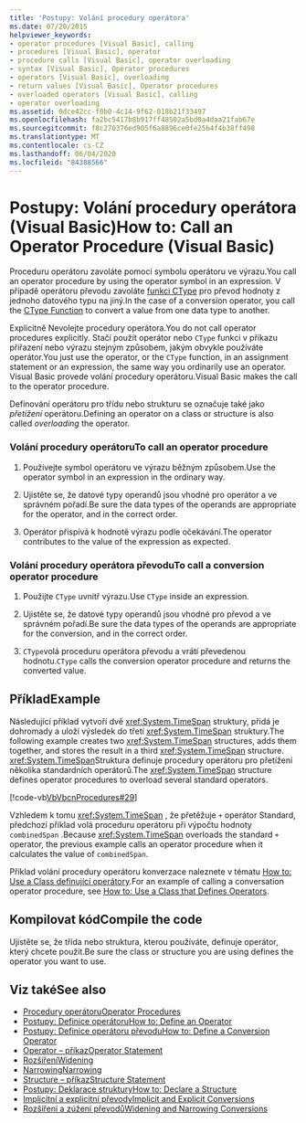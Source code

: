 ```yaml
---
title: 'Postupy: Volání procedury operátora'
ms.date: 07/20/2015
helpviewer_keywords:
- operator procedures [Visual Basic], calling
- procedures [Visual Basic], operator
- procedure calls [Visual Basic], operator overloading
- syntax [Visual Basic], Operator procedures
- operators [Visual Basic], overloading
- return values [Visual Basic], Operator procedures
- overloaded operators [Visual Basic], calling
- operator overloading
ms.assetid: 0dce42cc-f0b0-4c14-9f62-018b21f33497
ms.openlocfilehash: fa2bc5417b8b917ff48502a5bd0a4daa21fab67e
ms.sourcegitcommit: f8c270376ed905f6a8896ce0fe25b4f4b38ff498
ms.translationtype: MT
ms.contentlocale: cs-CZ
ms.lasthandoff: 06/04/2020
ms.locfileid: "84388566"
---
```

# <a name="how-to-call-an-operator-procedure-visual-basic"></a><span data-ttu-id="c40f9-102">Postupy: Volání procedury operátora (Visual Basic)</span><span class="sxs-lookup"><span data-stu-id="c40f9-102">How to: Call an Operator Procedure (Visual Basic)</span></span>
<span data-ttu-id="c40f9-103">Proceduru operátoru zavoláte pomocí symbolu operátoru ve výrazu.</span><span class="sxs-lookup"><span data-stu-id="c40f9-103">You call an operator procedure by using the operator symbol in an expression.</span></span> <span data-ttu-id="c40f9-104">V případě operátoru převodu zavoláte [funkci CType](../../../language-reference/functions/ctype-function.md) pro převod hodnoty z jednoho datového typu na jiný.</span><span class="sxs-lookup"><span data-stu-id="c40f9-104">In the case of a conversion operator, you call the [CType Function](../../../language-reference/functions/ctype-function.md) to convert a value from one data type to another.</span></span>  
  
 <span data-ttu-id="c40f9-105">Explicitně Nevolejte procedury operátora.</span><span class="sxs-lookup"><span data-stu-id="c40f9-105">You do not call operator procedures explicitly.</span></span> <span data-ttu-id="c40f9-106">Stačí použít operátor nebo `CType` funkci v příkazu přiřazení nebo výrazu stejným způsobem, jakým obvykle používáte operátor.</span><span class="sxs-lookup"><span data-stu-id="c40f9-106">You just use the operator, or the `CType` function, in an assignment statement or an expression, the same way you ordinarily use an operator.</span></span> <span data-ttu-id="c40f9-107">Visual Basic provede volání procedury operátoru.</span><span class="sxs-lookup"><span data-stu-id="c40f9-107">Visual Basic makes the call to the operator procedure.</span></span>  
  
 <span data-ttu-id="c40f9-108">Definování operátoru pro třídu nebo strukturu se označuje také jako *přetížení* operátoru.</span><span class="sxs-lookup"><span data-stu-id="c40f9-108">Defining an operator on a class or structure is also called *overloading* the operator.</span></span>  
  
### <a name="to-call-an-operator-procedure"></a><span data-ttu-id="c40f9-109">Volání procedury operátoru</span><span class="sxs-lookup"><span data-stu-id="c40f9-109">To call an operator procedure</span></span>  
  
1. <span data-ttu-id="c40f9-110">Používejte symbol operátoru ve výrazu běžným způsobem.</span><span class="sxs-lookup"><span data-stu-id="c40f9-110">Use the operator symbol in an expression in the ordinary way.</span></span>  
  
2. <span data-ttu-id="c40f9-111">Ujistěte se, že datové typy operandů jsou vhodné pro operátor a ve správném pořadí.</span><span class="sxs-lookup"><span data-stu-id="c40f9-111">Be sure the data types of the operands are appropriate for the operator, and in the correct order.</span></span>  
  
3. <span data-ttu-id="c40f9-112">Operátor přispívá k hodnotě výrazu podle očekávání.</span><span class="sxs-lookup"><span data-stu-id="c40f9-112">The operator contributes to the value of the expression as expected.</span></span>  
  
### <a name="to-call-a-conversion-operator-procedure"></a><span data-ttu-id="c40f9-113">Volání procedury operátora převodu</span><span class="sxs-lookup"><span data-stu-id="c40f9-113">To call a conversion operator procedure</span></span>  
  
1. <span data-ttu-id="c40f9-114">Použijte `CType` uvnitř výrazu.</span><span class="sxs-lookup"><span data-stu-id="c40f9-114">Use `CType` inside an expression.</span></span>  
  
2. <span data-ttu-id="c40f9-115">Ujistěte se, že datové typy operandů jsou vhodné pro převod a ve správném pořadí.</span><span class="sxs-lookup"><span data-stu-id="c40f9-115">Be sure the data types of the operands are appropriate for the conversion, and in the correct order.</span></span>  
  
3. <span data-ttu-id="c40f9-116">`CType`volá proceduru operátora převodu a vrátí převedenou hodnotu.</span><span class="sxs-lookup"><span data-stu-id="c40f9-116">`CType` calls the conversion operator procedure and returns the converted value.</span></span>  
  
## <a name="example"></a><span data-ttu-id="c40f9-117">Příklad</span><span class="sxs-lookup"><span data-stu-id="c40f9-117">Example</span></span>  
 <span data-ttu-id="c40f9-118">Následující příklad vytvoří dvě <xref:System.TimeSpan> struktury, přidá je dohromady a uloží výsledek do třetí <xref:System.TimeSpan> struktury.</span><span class="sxs-lookup"><span data-stu-id="c40f9-118">The following example creates two <xref:System.TimeSpan> structures, adds them together, and stores the result in a third <xref:System.TimeSpan> structure.</span></span> <span data-ttu-id="c40f9-119"><xref:System.TimeSpan>Struktura definuje procedury operátoru pro přetížení několika standardních operátorů.</span><span class="sxs-lookup"><span data-stu-id="c40f9-119">The <xref:System.TimeSpan> structure defines operator procedures to overload several standard operators.</span></span>  
  
 [!code-vb[VbVbcnProcedures#29](~/samples/snippets/visualbasic/VS_Snippets_VBCSharp/VbVbcnProcedures/VB/Class1.vb#29)]  
  
 <span data-ttu-id="c40f9-120">Vzhledem k tomu <xref:System.TimeSpan> , že přetěžuje `+` operátor Standard, předchozí příklad volá proceduru operátoru při výpočtu hodnoty `combinedSpan` .</span><span class="sxs-lookup"><span data-stu-id="c40f9-120">Because <xref:System.TimeSpan> overloads the standard `+` operator, the previous example calls an operator procedure when it calculates the value of `combinedSpan`.</span></span>  
  
 <span data-ttu-id="c40f9-121">Příklad volání procedury operátoru konverzace naleznete v tématu [How to: Use a Class definující operátory](./how-to-use-a-class-that-defines-operators.md).</span><span class="sxs-lookup"><span data-stu-id="c40f9-121">For an example of calling a conversation operator procedure, see [How to: Use a Class that Defines Operators](./how-to-use-a-class-that-defines-operators.md).</span></span>  
  
## <a name="compile-the-code"></a><span data-ttu-id="c40f9-122">Kompilovat kód</span><span class="sxs-lookup"><span data-stu-id="c40f9-122">Compile the code</span></span>  
 <span data-ttu-id="c40f9-123">Ujistěte se, že třída nebo struktura, kterou používáte, definuje operátor, který chcete použít.</span><span class="sxs-lookup"><span data-stu-id="c40f9-123">Be sure the class or structure you are using defines the operator you want to use.</span></span>  
  
## <a name="see-also"></a><span data-ttu-id="c40f9-124">Viz také</span><span class="sxs-lookup"><span data-stu-id="c40f9-124">See also</span></span>

- [<span data-ttu-id="c40f9-125">Procedury operátoru</span><span class="sxs-lookup"><span data-stu-id="c40f9-125">Operator Procedures</span></span>](./operator-procedures.md)
- [<span data-ttu-id="c40f9-126">Postupy: Definice operátoru</span><span class="sxs-lookup"><span data-stu-id="c40f9-126">How to: Define an Operator</span></span>](./how-to-define-an-operator.md)
- [<span data-ttu-id="c40f9-127">Postupy: Definice operátoru převodu</span><span class="sxs-lookup"><span data-stu-id="c40f9-127">How to: Define a Conversion Operator</span></span>](./how-to-define-a-conversion-operator.md)
- [<span data-ttu-id="c40f9-128">Operator – příkaz</span><span class="sxs-lookup"><span data-stu-id="c40f9-128">Operator Statement</span></span>](../../../language-reference/statements/operator-statement.md)
- [<span data-ttu-id="c40f9-129">Rozšíření</span><span class="sxs-lookup"><span data-stu-id="c40f9-129">Widening</span></span>](../../../language-reference/modifiers/widening.md)
- [<span data-ttu-id="c40f9-130">Narrowing</span><span class="sxs-lookup"><span data-stu-id="c40f9-130">Narrowing</span></span>](../../../language-reference/modifiers/narrowing.md)
- [<span data-ttu-id="c40f9-131">Structure – příkaz</span><span class="sxs-lookup"><span data-stu-id="c40f9-131">Structure Statement</span></span>](../../../language-reference/statements/structure-statement.md)
- [<span data-ttu-id="c40f9-132">Postupy: Deklarace struktury</span><span class="sxs-lookup"><span data-stu-id="c40f9-132">How to: Declare a Structure</span></span>](../data-types/how-to-declare-a-structure.md)
- [<span data-ttu-id="c40f9-133">Implicitní a explicitní převody</span><span class="sxs-lookup"><span data-stu-id="c40f9-133">Implicit and Explicit Conversions</span></span>](../data-types/implicit-and-explicit-conversions.md)
- [<span data-ttu-id="c40f9-134">Rozšíření a zúžení převodů</span><span class="sxs-lookup"><span data-stu-id="c40f9-134">Widening and Narrowing Conversions</span></span>](../data-types/widening-and-narrowing-conversions.md)
